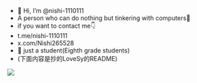 - 👋 Hi, I’m @nishi-1110111
- A person who can do nothing but tinkering with computers🌚
- if you want to contact me👇
- t.me/nishi-1110111
- x.com/Nishi265528
- 📖 just a student(Eighth grade students)
- (下面内容是抄的LoveSy的README)
<picture>
  <source media="(prefers-color-scheme: light)" srcset="https://github-readme-stats.vercel.app/api?username=nishi-1110111&show_icons=true&include_all_commits=true&show=reviews,discussions_started,prs_merged,prs_merged_percentage&theme=light">
  <img src="https://github-readme-stats.vercel.app/api?username=nishi-1110111&show_icons=true&include_all_commits=true&show=reviews,discussions_started,prs_merged,prs_merged_percentage&theme=light">
</picture>
